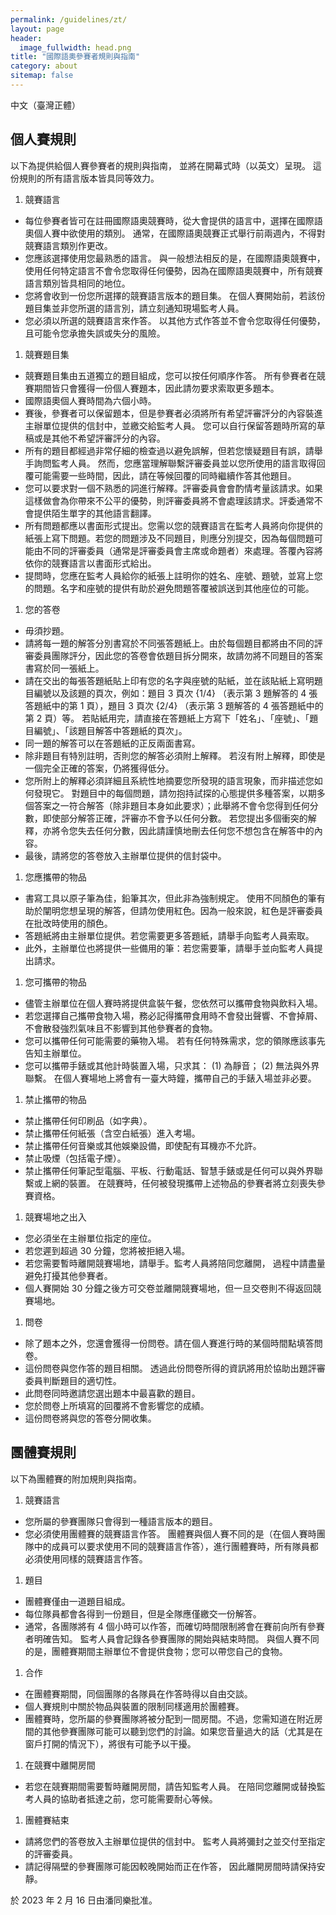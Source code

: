 ```yaml
---
permalink: /guidelines/zt/
layout: page
header:
  image_fullwidth: head.png
title: "國際語奧參賽者規則與指南"
category: about
sitemap: false
---
```


中文（臺灣正體）

## 個人賽規則

以下為提供給個人賽參賽者的規則與指南， 並將在開幕式時（以英文）呈現。 這份規則的所有語言版本皆具同等效力。

1. 競賽語言
  * 每位參賽者皆可在註冊國際語奧競賽時，從大會提供的語言中，選擇在國際語奧個人賽中欲使用的類別。 通常，在國際語奧競賽正式舉行前兩週內，不得對競賽語言類別作更改。
  * 您應該選擇使用您最熟悉的語言。 與一般想法相反的是，在國際語奧競賽中，使用任何特定語言不會令您取得任何優勢，因為在國際語奧競賽中，所有競賽語言類別皆具相同的地位。
  * 您將會收到一份您所選擇的競賽語言版本的題目集。 在個人賽開始前，若該份題目集並非您所選的語言別，請立刻通知現場監考人員。
  * 您必須以所選的競賽語言來作答。 以其他方式作答並不會令您取得任何優勢，且可能令您承擔失誤或失分的風險。
1. 競賽題目集
  * 競賽題目集由五道獨立的題目組成，您可以按任何順序作答。 所有參賽者在競賽期間皆只會獲得一份個人賽題本，因此請勿要求索取更多題本。
  * 國際語奧個人賽時間為六個小時。
  * 賽後，參賽者可以保留題本，但是參賽者必須將所有希望評審評分的內容裝進主辦單位提供的信封中，並繳交給監考人員。 您可以自行保留答題時所寫的草稿或是其他不希望評審評分的內容。
  * 所有的題目都經過非常仔細的檢查過以避免誤解，但若您懷疑題目有誤，請舉手詢問監考人員。 然而，您應當理解聯繫評審委員並以您所使用的語言取得回覆可能需要一些時間，因此，請在等候回覆的同時繼續作答其他題目。
  * 您可以要求對一個不熟悉的詞進行解釋。評審委員會會酌情考量該請求。如果這樣做會為你帶來不公平的優勢，則評審委員將不會處理該請求。評委通常不會提供陌生單字的其他語言翻譯。 
  * 所有問題都應以書面形式提出。您需以您的競賽語言在監考人員將向你提供的紙張上寫下問題。若您的問題涉及不同題目，則應分別提交，因為每個問題可能由不同的評審委員（通常是評審委員會主席或命題者）來處理。答覆內容將依你的競賽語言以書面形式給出。 
  * 提問時，您應在監考人員給你的紙張上註明你的姓名、座號、題號，並寫上您的問題。名字和座號的提供有助於避免問題答覆被誤送到其他座位的可能。
1. 您的答卷
  * 毋須抄題。
  * 請將每一題的解答分別書寫於不同張答題紙上。由於每個題目都將由不同的評審委員團隊評分，因此您的答卷會依題目拆分開來，故請勿將不同題目的答案書寫於同一張紙上。
  * 請在交出的每張答題紙貼上印有您的名字與座號的貼紙，並在該貼紙上寫明題目編號以及該題的頁次，例如：題目 3 頁次 {1/4} （表示第 3 題解答的 4 張答題紙中的第 1 頁），題目 3 頁次 {2/4} （表示第 3 題解答的 4 張答題紙中的第 2 頁）等。 若貼紙用完，請直接在答題紙上方寫下「姓名」、「座號」、「題目編號」、「該題目解答中答題紙的頁次」。
  * 同一題的解答可以在答題紙的正反兩面書寫。
  * 除非題目有特別註明，否則您的解答必須附上解釋。 若沒有附上解釋，即使是一個完全正確的答案，仍將獲得低分。
  * 您所附上的解釋必須詳細且系統性地摘要您所發現的語言現象，而非描述您如何發現它。 對題目中的每個問題，請勿抱持試探的心態提供多種答案，以期多個答案之一符合解答（除非題目本身如此要求）；此舉將不會令您得到任何分數，即使部分解答正確，評審亦不會予以任何分數。 若您提出多個衝突的解釋，亦將令您失去任何分數，因此請謹慎地刪去任何您不想包含在解答中的內容。
  * 最後，請將您的答卷放入主辦單位提供的信封袋中。
1. 您應攜帶的物品
  * 書寫工具以原子筆為佳，鉛筆其次，但此非為強制規定。 使用不同顏色的筆有助於闡明您想呈現的解答，但請勿使用紅色。因為一般來說，紅色是評審委員在批改時使用的顏色。
  * 答題紙將由主辦單位提供。若您需要更多答題紙，請舉手向監考人員索取。
  * 此外，主辦單位也將提供一些備用的筆：若您需要筆，請舉手並向監考人員提出請求。
1. 您可攜帶的物品
  * 儘管主辦單位在個人賽時將提供盒裝午餐，您依然可以攜帶食物與飲料入場。
  * 若您選擇自己攜帶食物入場，務必記得攜帶食用時不會發出聲響、不會掉屑、不會散發強烈氣味且不影響到其他參賽者的食物。
  * 您可以攜帶任何可能需要的藥物入場。 若有任何特殊需求，您的領隊應該事先告知主辦單位。
  * 您可以攜帶手錶或其他計時裝置入場，只求其： (1) 為靜音； (2) 無法與外界聯繫。 在個人賽場地上將會有一臺大時鐘，攜帶自己的手錶入場並非必要。
1. 禁止攜帶的物品
  * 禁止攜帶任何印刷品（如字典）。 
  * 禁止攜帶任何紙張（含空白紙張）進入考場。
  * 禁止攜帶任何音樂或其他娛樂設備，即使配有耳機亦不允許。
  * 禁止吸煙（包括電子煙）。
  * 禁止攜帶任何筆記型電腦、平板、行動電話、智慧手錶或是任何可以與外界聯繫或上網的裝置。 在競賽時，任何被發現攜帶上述物品的參賽者將立刻喪失參賽資格。
1. 競賽場地之出入
  * 您必須坐在主辦單位指定的座位。
  * 若您遲到超過 30 分鐘，您將被拒絕入場。
  * 若您需要暫時離開競賽場地，請舉手。監考人員將陪同您離開， 過程中請盡量避免打擾其他參賽者。
  * 個人賽開始 30 分鐘之後方可交卷並離開競賽場地，但一旦交卷則不得返回競賽場地。
1. 問卷
  * 除了題本之外，您還會獲得一份問卷。請在個人賽進行時的某個時間點填答問卷。
  * 這份問卷與您作答的題目相關。 透過此份問卷所得的資訊將用於協助出題評審委員判斷題目的適切性。
  * 此問卷同時邀請您選出題本中最喜歡的題目。
  * 您於問卷上所填寫的回覆將不會影響您的成績。
  * 這份問卷將與您的答卷分開收集。

## 團體賽規則

以下為團體賽的附加規則與指南。

1. 競賽語言
  * 您所屬的參賽團隊只會得到一種語言版本的題目。
  * 您必須使用團體賽的競賽語言作答。 團體賽與個人賽不同的是（在個人賽時團隊中的成員可以要求使用不同的競賽語言作答），進行團體賽時，所有隊員都必須使用同樣的競賽語言作答。
1. 題目
  * 團體賽僅由一道題目組成。
  * 每位隊員都會各得到一份題目，但是全隊應僅繳交一份解答。
  * 通常，各團隊將有 4 個小時可以作答，而確切時間限制將會在賽前向所有參賽者明確告知。 監考人員會記錄各參賽團隊的開始與結束時間。 與個人賽不同的是，團體賽期間主辦單位不會提供食物；您可以帶您自己的食物。
1. 合作
  * 在團體賽期間，同個團隊的各隊員在作答時得以自由交談。
  * 個人賽規則中關於物品與裝置的限制同樣適用於團體賽。
  * 團體賽時，您所屬的參賽團隊將被分配到一間房間。不過，您需知道在附近房間的其他參賽團隊可能可以聽到您們的討論。如果您音量過大的話（尤其是在窗戶打開的情況下），將很有可能予以干擾。
1. 在競賽中離開房間
  * 若您在競賽期間需要暫時離開房間，請告知監考人員。 在陪同您離開或替換監考人員的協助者抵達之前，您可能需要耐心等候。
1. 團體賽結束
  * 請將您們的答卷放入主辦單位提供的信封中。 監考人員將彌封之並交付至指定的評審委員。
  * 請記得隔壁的參賽團隊可能因較晚開始而正在作答， 因此離開房間時請保持安靜。

於 2023 年 2 月 16 日由潘同樂批准。